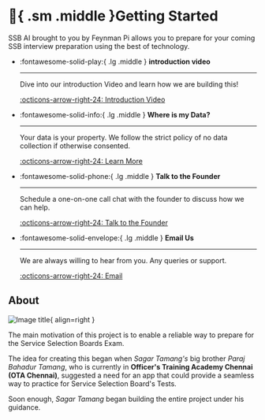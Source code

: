# :rocket:{ .sm .middle }Getting Started

SSB AI brought to you by Feynman Pi allows you to prepare for your coming SSB interview preparation using the best of technology.

<div class="grid cards" markdown>

-   :fontawesome-solid-play:{ .lg .middle } __introduction video__

    ---

    Dive into our introduction Video and learn how we are building this!

    [:octicons-arrow-right-24: Introduction Video](#)

-   :fontawesome-solid-info:{ .lg .middle } __Where is my Data?__

    ---

    Your data is your property. We follow the strict policy of no data collection if otherwise consented.

    [:octicons-arrow-right-24: Learn More](#)

-   :fontawesome-solid-phone:{ .lg .middle } __Talk to the Founder__

    ---

    Schedule a one-on-one call chat with the founder to discuss how we can help.

    [:octicons-arrow-right-24: Talk to the Founder](#)

-   :fontawesome-solid-envelope:{ .lg .middle } __Email Us__

    ---

    We are always willing to hear from you. Any queries or support.

    [:octicons-arrow-right-24: Email](#)

</div>


<!-- ## Project layout

```
mkdocs.yml    # The configuration file.
docs/
    index.md  # The documentation homepage.
    ...       # Other markdown pages, images and other files.
```

``` 
import abc

def abc:
    print("Something")
```

``` py linenums="1" hl_lines="3"
import abc

def abc:
    print("Something")
``` -->

## About

![Image title](https://raw.githubusercontent.com/SAGAR-TAMANG/ssb-docs/master/img/paraj_headshot2.jpg){ align=right }

The main motivation of this project is to enable a reliable way to prepare for the Service Selection Boards Exam.

The idea for creating this began when _Sagar Tamang's_ big brother _Paraj Bahadur Tamang_, who is currently in __Officer's Training Academy Chennai (OTA Chennai)__, suggested a need for an app that could provide a seamless way to practice for Service Selection Board's Tests. 

Soon enough, _Sagar Tamang_ began building the entire project under his guidance.

